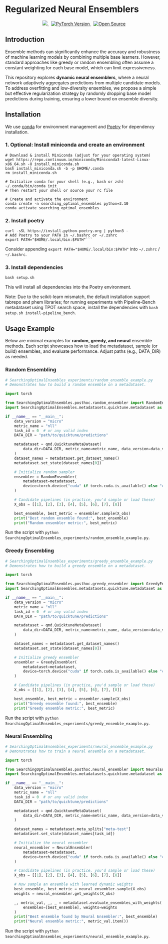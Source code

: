# Regularized Neural Ensemblers

<p align="center">
  <a href="https://github.com/machinelearningnuremberg/SearchingOptimalEnsembles">
    <img src="https://img.shields.io/badge/Python-3.10-blue?style=for-the-badge&logo=python" />
    </a>&nbsp; <a href="https://pytorch.org/">
    <img src="https://img.shields.io/badge/pytorch-2.0-orange?style=for-the-badge&logo=pytorch" alt="PyTorch Version" />
    </a>&nbsp;
    <a href="https://github.com/machinelearningnuremberg/SearchingOptimalEnsembles">
    <img src="https://img.shields.io/badge/open-source-9cf?style=for-the-badge&logo=Open-Source-Initiative" alt="Open Source" />
  </a>
</p>

## Introduction

Ensemble methods can significantly enhance the accuracy and robustness of machine learning models by combining multiple base learners. However, standard approaches like greedy or random ensembling often assume a constant weighting for each base model, which can limit expressiveness.

This repository explores **dynamic neural ensemblers**, where a neural network adaptively aggregates predictions from multiple candidate models. To address overfitting and low-diversity ensembles, we propose a simple but effective regularization strategy by randomly dropping base model predictions during training, ensuring a lower bound on ensemble diversity.

## Installation

We use [conda](https://www.anaconda.com/) for environment management and [Poetry](https://python-poetry.org/docs) for dependency installation.

### 1. Optional: Install miniconda and create an environment

```
# Download & install Miniconda (adjust for your operating system)
wget https://repo.continuum.io/miniconda/Miniconda3-latest-Linux-x86_64.sh -O install_miniconda.sh
bash install_miniconda.sh -b -p $HOME/.conda
rm install_miniconda.sh

# Initialize conda for your shell (e.g., bash or zsh)
~/.conda/bin/conda init
# Then restart your shell or source your rc file

# Create and activate the environment
conda create -n searching_optimal_ensembles python=3.10
conda activate searching_optimal_ensembles
```

### 2. Install poetry

````
curl -sSL https://install.python-poetry.org | python3 -
# Add Poetry to your PATH in ~/.bashrc or ~/.zshrc
export PATH="$HOME/.local/bin:$PATH"```
````
Consider appending `export PATH="$HOME/.local/bin:$PATH"` into `~/.zshrc` / `~/.bashrc`.


### 3. Install dependencies

```
bash setup.sh
```

This will install all dependencies into the Poetry environment.

Note: Due to the scikit-learn mismatch, the default installation support tabrepo and phem libraries; for running experiments with Pipeline-Bench metadataset using TPOT search space, install the dependencies with `bash setup.sh install-pipeline_bench`.

## Usage Example

Below are minimal examples for **random, greedy, and neural** ensemble methods. Each script showcases how to load the metadataset, sample (or build) ensembles, and evaluate performance. Adjust paths (e.g., DATA_DIR) as needed.

### Random Ensembling

```python
# SearchingOptimalEnsembles_experiments/random_ensemble_example.py
# Demonstrates how to build a random ensemble on a metadataset.

import torch

from SearchingOptimalEnsembles.posthoc.random_ensembler import RandomEnsembler
import SearchingOptimalEnsembles.metadatasets.quicktune.metadataset as qmd

if __name__ == "__main__":
    data_version = "micro"
    metric_name = "nll"
    task_id = 0  # or any valid index
    DATA_DIR = "path/to/quicktune/predictions"

    metadataset = qmd.QuicktuneMetaDataset(
        data_dir=DATA_DIR, metric_name=metric_name, data_version=data_version
    )
    dataset_names = metadataset.get_dataset_names()
    metadataset.set_state(dataset_names[0])

    # Initialize random sampler
    ensembler = RandomEnsembler(
        metadataset=metadataset,
        device=torch.device("cuda" if torch.cuda.is_available() else "cpu"),
    )

    # Candidate pipelines (in practice, you'd sample or load these)
    X_obs = [[1], [2], [3], [4], [5], [6], [7], [8]]

    best_ensemble, best_metric = ensembler.sample(X_obs)
    print("Best random ensemble found:", best_ensemble)
    print("Random ensembler metric:", best_metric)
```

Run the script with `python SearchingOptimalEnsembles_experiments/random_ensemble_example.py`.

### Greedy Ensembling

```python
# SearchingOptimalEnsembles_experiments/greedy_ensemble_example.py
# Demonstrates how to build a greedy ensemble on a metadataset.

import torch

from SearchingOptimalEnsembles.posthoc.greedy_ensembler import GreedyEnsembler
import SearchingOptimalEnsembles.metadatasets.quicktune.metadataset as qmd

if __name__ == "__main__":
    data_version = "micro"
    metric_name = "nll"
    task_id = 0  # or any valid index
    DATA_DIR = "path/to/quicktune/predictions"

    metadataset = qmd.QuicktuneMetaDataset(
        data_dir=DATA_DIR, metric_name=metric_name, data_version=data_version
    )

    dataset_names = metadataset.get_dataset_names()
    metadataset.set_state(dataset_names[0])

    # Initialize greedy ensembler
    ensembler = GreedyEnsembler(
        metadataset=metadataset,
        device=torch.device("cuda" if torch.cuda.is_available() else "cpu"),
    )

    # Candidate pipelines (in practice, you'd sample or load these)
    X_obs = [[1], [2], [3], [4], [5], [6], [7], [8]]

    best_ensemble, best_metric = ensembler.sample(X_obs)
    print("Greedy ensemble found:", best_ensemble)
    print("Greedy ensemble metric:", best_metric)
```

Run the script with `python SearchingOptimalEnsembles_experiments/greedy_ensemble_example.py`.

### Neural Ensembling

```python
# SearchingOptimalEnsembles_experiments/neural_ensemble_example.py
# Demonstrates how to train a neural ensemble on a metadataset.

import torch

from SearchingOptimalEnsembles.posthoc.neural_ensembler import NeuralEnsembler
import SearchingOptimalEnsembles.metadatasets.quicktune.metadataset as qmd

if __name__ == "__main__":
    data_version = "micro"
    metric_name = "nll"
    task_id = 0  # or any valid index
    DATA_DIR = "path/to/quicktune/predictions"

    metadataset = qmd.QuicktuneMetaDataset(
        data_dir=DATA_DIR, metric_name=metric_name, data_version=data_version
    )

    dataset_names = metadataset.meta_splits["meta-test"]
    metadataset.set_state(dataset_names[task_id])

    # Initialize the neural ensembler
    neural_ensembler = NeuralEnsembler(
        metadataset=metadataset,
        device=torch.device("cuda" if torch.cuda.is_available() else "cpu"),
    )

    # Candidate pipelines (in practice, you'd sample or load these)
    X_obs = [[1], [2], [3], [4], [5], [6], [7], [8]]

    # Now sample an ensemble with learned dynamic weights
    best_ensemble, best_metric = neural_ensembler.sample(X_obs)
    weights = neural_ensembler.get_weights(X_obs)

    _, metric_val, _, _ = metadataset.evaluate_ensembles_with_weights(
        ensembles=[best_ensemble], weights=weights
    )
    print("Best ensemble found by Neural Ensembler:", best_ensemble)
    print("Neural ensemble metric:", metric_val.item())
```

Run the script with `python SearchingOptimalEnsembles_experiments/neural_ensemble_example.py`.
